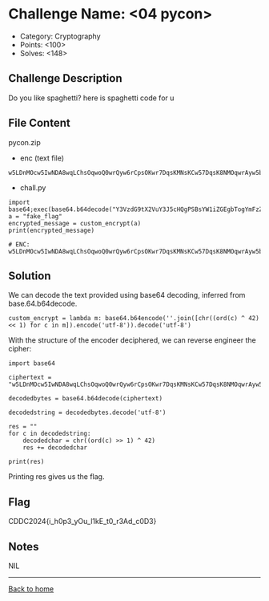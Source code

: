 # Challenge Name: <04 pycon>

- Category: Cryptography
- Points: <100>
- Solves: <148>

## Challenge Description

Do you like spaghetti? here is spaghetti code for u

## File Content

pycon.zip

- enc (text file)

```
w5LDnMOcw5IwNDA8wqLChsOqwoQ0wrQyw6rCpsOKwr7DqsKMNsKCw57DqsK8NMOqwrAyw5bCnMOqwpI0w5wywq4=
```

- chall.py

```
import base64;exec(base64.b64decode("Y3VzdG9tX2VuY3J5cHQgPSBsYW1iZGEgbTogYmFzZTY0LmI2NGVuY29kZSgnJy5qb2luKFtjaHIoKG9yZChjKSBeIDQyKSA8PCAxKSBmb3IgYyBpbiBtXSkuZW5jb2RlKCd1dGYtOCcpKS5kZWNvZGUoJ3V0Zi04Jyk="))
a = "fake_flag"
encrypted_message = custom_encrypt(a)
print(encrypted_message)

# ENC: w5LDnMOcw5IwNDA8wqLChsOqwoQ0wrQyw6rCpsOKwr7DqsKMNsKCw57DqsK8NMOqwrAyw5bCnMOqwpI0w5wywq4=
```

## Solution

We can decode the text provided using base64 decoding, inferred from base.64.b64decode.

```
custom_encrypt = lambda m: base64.b64encode(''.join([chr((ord(c) ^ 42) << 1) for c in m]).encode('utf-8')).decode('utf-8')
```

With the structure of the encoder deciphered, we can reverse engineer the cipher:

```
import base64

ciphertext = "w5LDnMOcw5IwNDA8wqLChsOqwoQ0wrQyw6rCpsOKwr7DqsKMNsKCw57DqsK8NMOqwrAyw5bCnMOqwpI0w5wywq4="

decodedbytes = base64.b64decode(ciphertext)

decodedstring = decodedbytes.decode('utf-8')

res = ""
for c in decodedstring:
    decodedchar = chr((ord(c) >> 1) ^ 42)
    res += decodedchar

print(res)
```

Printing res gives us the flag.

## Flag

CDDC2024{i_h0p3_yOu_l1kE_t0_r3Ad_c0D3}

## Notes

NIL

---

[Back to home](https://github.com/kailermai/CTF-Writeups/tree/main/CDDC2024)

